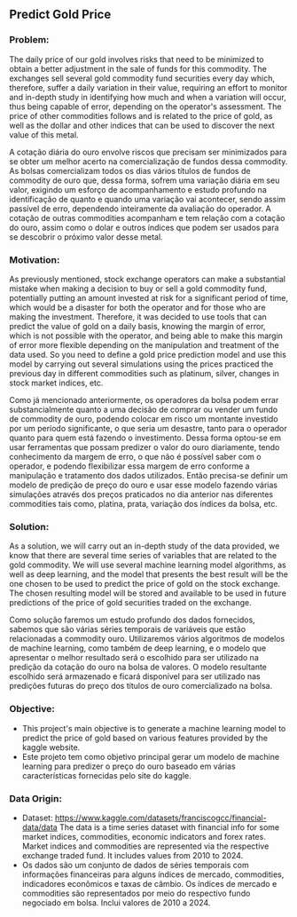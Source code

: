 ## Predict Gold Price

### Problem:
The daily price of our gold involves risks that need to be minimized to obtain a better adjustment in the sale of funds for this commodity. The exchanges sell several gold commodity fund securities every day which, therefore, suffer a daily variation in their value, requiring an effort to monitor and in-depth study in identifying how much and when a variation will occur, thus being capable of error, depending on the operator's assessment. The price of other commodities follows and is related to the price of gold, as well as the dollar and other indices that can be used to discover the next value of this metal.

A cotação diária do ouro envolve riscos que precisam ser minimizados para se obter um melhor acerto na comercialização de fundos dessa commodity. As bolsas comercializam todos os dias vários títulos de fundos de commodity de ouro que, dessa forma, sofrem uma variação diária em seu valor, exigindo um esforço de acompanhamento e estudo profundo na identificação de quanto e quando uma variação vai acontecer, sendo assim passível de erro, dependendo inteiramente da avaliação do operador. A cotação de outras commodities acompanham e tem relação com a cotação do ouro, assim como o dolar e outros índices que podem ser usados para se descobrir o próximo valor desse metal.

### Motivation:
As previously mentioned, stock exchange operators can make a substantial mistake when making a decision to buy or sell a gold commodity fund, potentially putting an amount invested at risk for a significant period of time, which would be a disaster for both the operator and for those who are making the investment. Therefore, it was decided to use tools that can predict the value of gold on a daily basis, knowing the margin of error, which is not possible with the operator, and being able to make this margin of error more flexible depending on the manipulation and treatment of the data used. So you need to define a gold price prediction model and use this model by carrying out several simulations using the prices practiced the previous day in different commodities such as platinum, silver, changes in stock market indices, etc.

Como já mencionado anteriormente, os operadores da bolsa podem errar substancialmente quanto a uma decisão de comprar ou vender um fundo de commodity de ouro, podendo colocar em risco um montante investido por um período significante, o que seria um desastre, tanto para o operador quanto para quem está fazendo o investimento. Dessa forma optou-se em usar ferramentas que possam predizer o valor do ouro diariamente, tendo conhecimento da margem de erro, o que não é possível saber com o operador, e podendo flexibilizar essa margem de erro conforme a manipulação e tratamento dos dados utilizados. Então precisa-se definir um modelo de predição de preço do ouro e usar esse modelo fazendo várias simulações através dos preços praticados no dia anterior nas diferentes commodities tais como, platina, prata, variação dos índices da bolsa, etc.

### Solution:
As a solution, we will carry out an in-depth study of the data provided, we know that there are several time series of variables that are related to the gold commodity. We will use several machine learning model algorithms, as well as deep learning, and the model that presents the best result will be the one chosen to be used to predict the price of gold on the stock exchange. The chosen resulting model will be stored and available to be used in future predictions of the price of gold securities traded on the exchange.

Como solução faremos um estudo profundo dos dados fornecidos, sabemos que são várias séries temporais de variáveis que estão relacionadas a commodity ouro. Utilizaremos vários algoritmos de modelos de machine learning, como também de deep learning, e o modelo que apresentar o melhor resultado será o escolhido para ser utilizado na predição da cotação do ouro na bolsa de valores. O modelo resultante escolhido será armazenado e ficará disponível para ser utilizado nas predições futuras do preço dos títulos de ouro comercializado na bolsa.

### Objective:
- This project's main objective is to generate a machine learning model to predict the price of gold based on various features provided by the kaggle website.
- Este projeto tem como objetivo principal gerar um modelo de machine learning para predizer o preço do ouro baseado em várias características fornecidas pelo site do kaggle.

### Data Origin:
- Dataset: https://www.kaggle.com/datasets/franciscogcc/financial-data/data
The data is a time series dataset with financial info for some market indices, commodities, economic indicators and forex rates. Market indices and commodities are represented via the respective exchange traded fund. It includes values from 2010 to 2024.
- Os dados são um conjunto de dados de séries temporais com informações financeiras para alguns índices de mercado, commodities, indicadores econômicos e taxas de câmbio. Os índices de mercado e commodities são representados por meio do respectivo fundo negociado em bolsa. Inclui valores de 2010 a 2024.